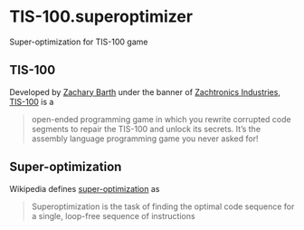 # TIS-100.superoptimizer
Super-optimization for TIS-100 game

## TIS-100
Developed by [Zachary Barth][zachary] under the banner of
[Zachtronics Industries][zachtronics], [TIS-100][tis-100] is a

> open-ended programming game in which you rewrite corrupted code segments to
> repair the TIS-100 and unlock its secrets. It’s the assembly language
> programming game you never asked for!

## Super-optimization
Wikipedia defines [super-optimization][] as

> Superoptimization is the task of finding the optimal code sequence for a
> single, loop-free sequence of instructions 

[zachary]: https://en.wikipedia.org/wiki/Zachary_Barth
[zachtronics]: http://www.zachtronics.com/
[tis-100]: http://www.zachtronics.com/tis-100/
[super-optimization]: https://en.wikipedia.org/wiki/Superoptimization
